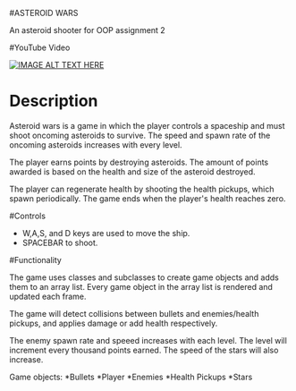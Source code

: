 #ASTEROID WARS

An asteroid shooter for OOP assignment 2

#YouTube Video

[![IMAGE ALT TEXT HERE](https://img.youtube.com/vi/1Hnp1juFaeU&feature=youtu.be/0.jpg)](https://www.youtube.com/watch?v=1Hnp1juFaeU&feature=youtu.be)

# Description
Asteroid wars is a game in which the player controls a spaceship and must shoot oncoming asteroids to survive. The speed and spawn rate of the oncoming asteroids increases with every level.

The player earns points by destroying asteroids. The amount of points awarded is based on the health and size of the asteroid destroyed.

The player can regenerate health by shooting the health pickups, which spawn periodically. The game ends when the player's health reaches zero.


#Controls

* W,A,S, and D keys are used to move the ship.
* SPACEBAR to shoot.

#Functionality

The game uses classes and subclasses to create game objects and adds them to an array list. Every game object in the array list is rendered and updated each frame.

The game will detect collisions between bullets and enemies/health pickups, and applies damage or add health respectively.

The enemy spawn rate and speeed increases with each level. The level will increment every thousand points earned. The speed of the stars will also increase.



Game objects:
*Bullets
*Player
*Enemies
*Health Pickups
*Stars
